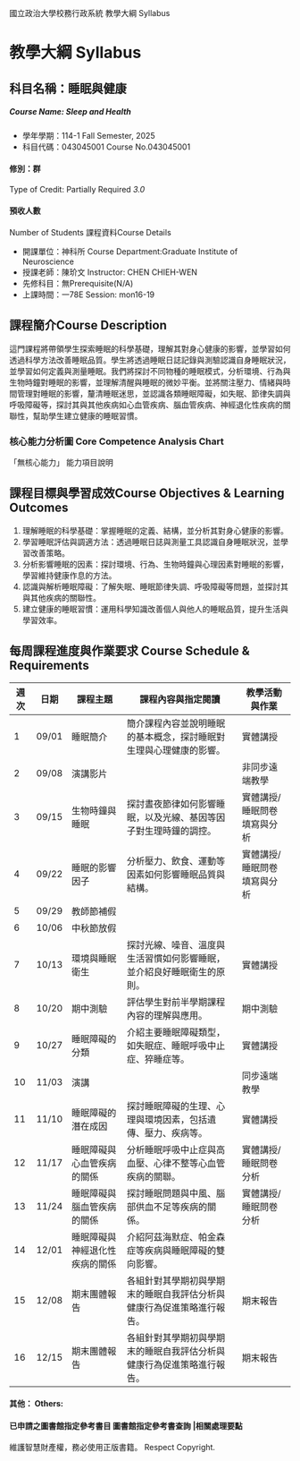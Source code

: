 國立政治大學校務行政系統 教學大綱 Syllabus
# 教學大綱 Syllabus
##  科目名稱：睡眠與健康
#####  Course Name: Sleep and Health
  * 學年學期：114-1 Fall Semester, 2025 
  * 科目代碼：043045001 Course No.043045001
#### 修別：群
Type of Credit: Partially Required 
_3.0_
#### 預收人數
Number of Students
課程資料Course Details
  * 開課單位：神科所 Course Department:Graduate Institute of Neuroscience 
  * 授課老師：陳玠文 Instructor: CHEN CHIEH-WEN 
  * 先修科目：無Prerequisite(N/A)
  * 上課時間：一78E Session: mon16-19
##  課程簡介Course Description
這門課程將帶領學生探索睡眠的科學基礎，理解其對身心健康的影響，並學習如何透過科學方法改善睡眠品質。學生將透過睡眠日誌記錄與測驗認識自身睡眠狀況，並學習如何定義與測量睡眠。我們將探討不同物種的睡眠模式，分析環境、行為與生物時鐘對睡眠的影響，並理解清醒與睡眠的微妙平衡。並將關注壓力、情緒與時間管理對睡眠的影響，釐清睡眠迷思，並認識各類睡眠障礙，如失眠、節律失調與呼吸障礙等，探討其與其他疾病如心血管疾病、腦血管疾病、神經退化性疾病的關聯性，幫助學生建立健康的睡眠習慣。
###  核心能力分析圖 Core Competence Analysis Chart
「無核心能力」 
能力項目說明
##  課程目標與學習成效Course Objectives & Learning Outcomes 
  1. 理解睡眠的科學基礎：掌握睡眠的定義、結構，並分析其對身心健康的影響。
  2. 學習睡眠評估與調適方法：透過睡眠日誌與測量工具認識自身睡眠狀況，並學習改善策略。
  3. 分析影響睡眠的因素：探討環境、行為、生物時鐘與心理因素對睡眠的影響，學習維持健康作息的方法。
  4. 認識與解析睡眠障礙：了解失眠、睡眠節律失調、呼吸障礙等問題，並探討其與其他疾病的關聯性。
  5. 建立健康的睡眠習慣：運用科學知識改善個人與他人的睡眠品質，提升生活與學習效率。
##  每周課程進度與作業要求 Course Schedule & Requirements
週次 |  日期 |  課程主題 |  課程內容與指定閱讀 |  教學活動與作業  
---|---|---|---|---  
1 |  09/01 |  睡眠簡介 | 簡介課程內容並說明睡眠的基本概念，探討睡眠對生理與心理健康的影響。 |  實體講授  
2 |  09/08 |  演講影片 |  | 非同步遠端教學  
3 |  09/15 |  生物時鐘與睡眠 |  探討晝夜節律如何影響睡眠，以及光線、基因等因子對生理時鐘的調控。 |  實體講授/睡眠問卷填寫與分析  
4 |  09/22 |  睡眠的影響因子 |  分析壓力、飲食、運動等因素如何影響睡眠品質與結構。 | 實體講授/睡眠問卷填寫與分析  
5 |  09/29 | 教師節補假 |  |   
6 |  10/06 | 中秋節放假 |  |   
7 |  10/13 |  環境與睡眠衛生 |  探討光線、噪音、溫度與生活習慣如何影響睡眠，並介紹良好睡眠衛生的原則。 |  實體講授  
8 |  10/20 |  期中測驗 |  評估學生對前半學期課程內容的理解與應用。 |  期中測驗  
9 |  10/27 |  睡眠障礙的分類 |  介紹主要睡眠障礙類型，如失眠症、睡眠呼吸中止症、猝睡症等。 |  實體講授  
10 |  11/03 |  演講 |  | 同步遠端教學  
11 |  11/10 |  睡眠障礙的潛在成因 |  探討睡眠障礙的生理、心理與環境因素，包括遺傳、壓力、疾病等。 |  實體講授  
12 |  11/17 |  睡眠障礙與心血管疾病的關係 |  分析睡眠呼吸中止症與高血壓、心律不整等心血管疾病的關聯。 |  實體講授/睡眠問卷分析  
13 |  11/24 | 睡眠障礙與腦血管疾病的關係 | 探討睡眠問題與中風、腦部供血不足等疾病的關係。 |  實體講授/睡眠問卷分析  
14 |  12/01 |  睡眠障礙與神經退化性疾病的關係 |  介紹阿茲海默症、帕金森症等疾病與睡眠障礙的雙向影響。 |   
15 |  12/08 |  期末團體報告 |  各組針對其學期初與學期末的睡眠自我評估分析與健康行為促進策略進行報告。 |  期末報告  
16 |  12/15 |  期末團體報告 |  各組針對其學期初與學期末的睡眠自我評估分析與健康行為促進策略進行報告。 |  期末報告  
####  其他： Others:
####  已申請之圖書館指定參考書目  圖書館指定參考書查詢 |相關處理要點
維護智慧財產權，務必使用正版書籍。 Respect Copyright.